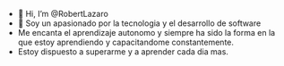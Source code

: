 - 👋 Hi, I’m @RobertLazaro
- 👀 Soy un apasionado por la tecnologia y  el desarrollo de  software 
-  Me encanta el aprendizaje autonomo y siempre ha sido la forma en la que estoy aprendiendo y capacitandome constantemente.
- Estoy dispuesto a superarme y a aprender cada dia mas.

<!---
RobertLazaro/RobertLazaro is a ✨ special ✨ repository because its `README.md` (this file) appears on your GitHub profile.
You can click the Preview link to take a look at your changes.
--->
